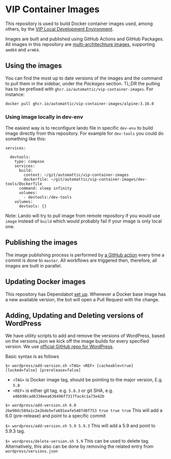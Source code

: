 # VIP Container Images

This repository is used to build Docker container images used, among others, by the [VIP Local Development Environment](https://docs.wpvip.com/technical-references/vip-local-development-environment/).

Images are built and published using GitHub Actions and GitHub Packages. All images in this repository are [multi-architechture images](https://docs.docker.com/desktop/multi-arch/), supporting `amd64` and `arm64`.

## Using the images

You can find the most up to date versions of the images and the command to pull them in the sidebar, under the _Packages_ section. TL;DR the pulling has to be prefixed with `ghcr.io/automattic/vip-container-images`. For instance:

```bash
docker pull ghcr.io/automattic/vip-container-images/alpine:3.16.0
```

### Using image locally in dev-env

The easiest way is to reconfigure lando file in specific `dev-env` to build image directly from this repository.
For example for `dev-tools` you could do something like this:

```
services:

  devtools:
    type: compose
    services:
      build:
        context: ~/git/automattic/vip-container-images
        dockerfile: ~/git/automattic/vip-container-images/dev-tools/Dockerfile
      command: sleep infinity
      volumes:
        - devtools:/dev-tools
    volumes:
      devtools: {}
```

Note: Lando will try to pull image from remote repository if you would use `image` instead of `build` which would probably fail if your image is only local one.

## Publishing the images

The image publishing process is performed by [a GitHub action](.github/workflows/) every time a commit is done to `master`. All workflows are triggered then, therefore, all images are built in parallel.

## Updating Docker images

This repository has Dependabot [set up](.github/dependabot.yml). Whenever a Docker base image has a new available version, the bot will open a Pull Request with the change.

## Adding, Updating and Deleting versions of WordPress

We have utility scripts to add and remove the versions of WordPress, based on the versions.json we kick off the image builds for every specified version. We use [official GitHub repo for WordPress](https://github.com/WordPress/WordPress). 

Basic syntax is as follows

`$> wordpress/add-version.sh <TAG> <REF> [cacheable=true] [locked=false] [prerelease=false]`

- `<TAG>` is Docker image tag, should be pointing to the major version, E.g. `5.8`
- `<REF>` is either git tag, e.g. `5.8.3` or git SHA, e.g. `e86b90cad6330eea636496f7317fac4c1a73e42b`

`$> wordpress/add-version.sh 6.0 2be90dc589a1c2e2bde5efa691eafe5407d0f753 true true true`
This will add a 6.0 (pre-release) and point to a specific commit

`$> wordpress/add-version.sh 5.9 5.9.3`
This will add a 5.9 and point to 5.9.3 tag.

`$> wordpress/delete-version.sh 5.9`
This can be used to delete tag.
Alternatively, this also can be done by removing the related entry from `wordpress/versions.json`
